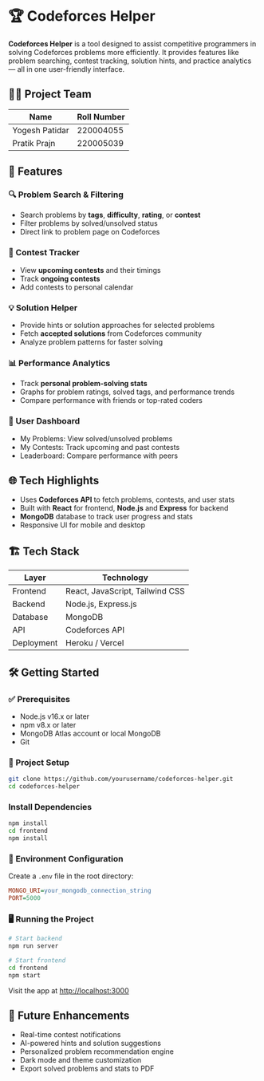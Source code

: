 # 🏆 Codeforces Helper

**Codeforces Helper** is a tool designed to assist competitive programmers in solving Codeforces problems more efficiently. It provides features like problem searching, contest tracking, solution hints, and practice analytics — all in one user-friendly interface.

## 👨‍💻 Project Team

| Name           | Roll Number |
| -------------- | ----------- |
| Yogesh Patidar | 220004055   |
| Pratik Prajn   | 220005039   |

## 🚀 Features

### 🔍 Problem Search & Filtering

* Search problems by **tags**, **difficulty**, **rating**, or **contest**
* Filter problems by solved/unsolved status
* Direct link to problem page on Codeforces

### 🧩 Contest Tracker

* View **upcoming contests** and their timings
* Track **ongoing contests**
* Add contests to personal calendar

### 💡 Solution Helper

* Provide hints or solution approaches for selected problems
* Fetch **accepted solutions** from Codeforces community
* Analyze problem patterns for faster solving

### 📊 Performance Analytics

* Track **personal problem-solving stats**
* Graphs for problem ratings, solved tags, and performance trends
* Compare performance with friends or top-rated coders

### 👤 User Dashboard

* My Problems: View solved/unsolved problems
* My Contests: Track upcoming and past contests
* Leaderboard: Compare performance with peers

## 🌐 Tech Highlights

* Uses **Codeforces API** to fetch problems, contests, and user stats
* Built with **React** for frontend, **Node.js** and **Express** for backend
* **MongoDB** database to track user progress and stats
* Responsive UI for mobile and desktop

## 🏗️ Tech Stack

| Layer      | Technology                      |
| ---------- | ------------------------------- |
| Frontend   | React, JavaScript, Tailwind CSS |
| Backend    | Node.js, Express.js             |
| Database   | MongoDB                         |
| API        | Codeforces API                  |
| Deployment | Heroku / Vercel                 |

## 🛠️ Getting Started

### ✅ Prerequisites

* Node.js v16.x or later
* npm v8.x or later
* MongoDB Atlas account or local MongoDB
* Git

### 🔧 Project Setup

```bash
git clone https://github.com/yourusername/codeforces-helper.git
cd codeforces-helper
```

### Install Dependencies

```bash
npm install
cd frontend
npm install
```

### 📄 Environment Configuration

Create a `.env` file in the root directory:

```ini
MONGO_URI=your_mongodb_connection_string
PORT=5000
```

### 🖥️ Running the Project

```bash
# Start backend
npm run server

# Start frontend
cd frontend
npm start
```

Visit the app at [http://localhost:3000](http://localhost:3000)

## 🔮 Future Enhancements

* Real-time contest notifications
* AI-powered hints and solution suggestions
* Personalized problem recommendation engine
* Dark mode and theme customization
* Export solved problems and stats to PDF
